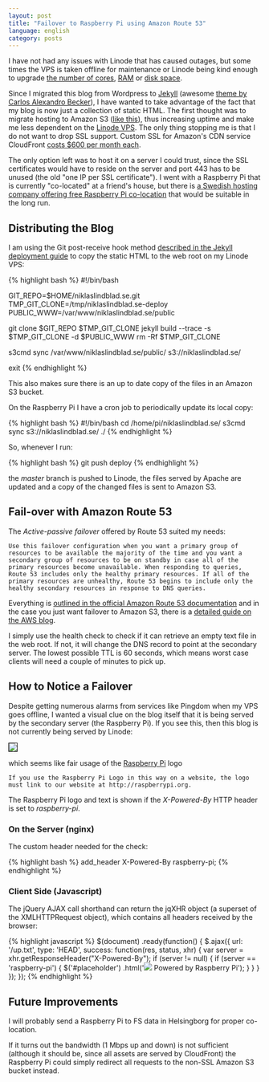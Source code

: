 ```yaml
---
layout: post
title: "Failover to Raspberry Pi using Amazon Route 53"
language: english
category: posts
---
```


I have not had any issues with Linode that has caused outages, but some times the VPS is taken offline for maintenance or Linode being kind enough to upgrade [the number of cores](https://blog.linode.com/2013/03/18/linode-nextgen-the-hardware/), [RAM](https://blog.linode.com/2013/04/09/linode-nextgen-ram-upgrade/) or [disk space](https://blog.linode.com/2003/08/21/double-disk-space-now-standard-on-all-packages/).

Since I migrated this blog from Wordpress to [Jekyll](http://jekyllbootstrap.com/) (awesome [theme by Carlos Alexandro Becker](https://github.com/caarlos0/up)), I have wanted to take advantage of the fact that my blog is now just a collection of static HTML. The first thought was to migrate hosting to Amazon S3 ([like this](http://www.allthingsdistributed.com/2011/08/Jekyll-amazon-s3.html)), thus increasing uptime and make me less dependent on the [Linode VPS](http://linode.com). The only thing stopping me is that I do not want to drop SSL support. Custom SSL for Amazon's CDN service CloudFront [costs $600 per month each](http://aws.amazon.com/cloudfront/pricing/).

The only option left was to host it on a server I could trust, since the SSL certificates would have to reside on the server and port 443 has to be unused (the old "one IP per SSL certificate"). I went with a Raspberry Pi that is currently "co-located" at a friend's house, but there is [a Swedish hosting company offering free Raspberry Pi co-location](https://fsdata.se/blogg/gratis-colocation-med-raspberry-pi/) that would be suitable in the long run.

## Distributing the Blog ##

I am using the Git post-receive hook method [described in the Jekyll deployment guide](http://jekyllrb.com/docs/deployment-methods/) to copy the static HTML to the web root on my Linode VPS:

{% highlight bash %}
#!/bin/bash

GIT_REPO=$HOME/niklaslindblad.se.git
TMP_GIT_CLONE=/tmp/niklaslindblad.se-deploy
PUBLIC_WWW=/var/www/niklaslindblad.se/public

git clone $GIT_REPO $TMP_GIT_CLONE
jekyll build --trace -s $TMP_GIT_CLONE -d $PUBLIC_WWW
rm -Rf $TMP_GIT_CLONE

s3cmd sync /var/www/niklaslindblad.se/public/ s3://niklaslindblad.se/

exit
{% endhighlight %}

This also makes sure there is an up to date copy of the files in an Amazon S3 bucket.

On the Raspberry Pi I have a cron job to periodically update its local copy:

{% highlight bash %}
#!/bin/bash
cd /home/pi/niklaslindblad.se/
s3cmd sync s3://niklaslindblad.se/ ./
{% endhighlight %}

So, whenever I run:

{% highlight bash %}
git push deploy
{% endhighlight %}

the *master* branch is pushed to Linode, the files served by Apache are updated and a copy of the changed files is sent to Amazon S3.

## Fail-over with Amazon Route 53 ##

The *Active-passive failover* offered by Route 53 suited my needs:

	Use this failover configuration when you want a primary group of resources to be available the majority of the time and you want a secondary group of resources to be on standby in case all of the primary resources become unavailable. When responding to queries, Route 53 includes only the healthy primary resources. If all of the primary resources are unhealthy, Route 53 begins to include only the healthy secondary resources in response to DNS queries.
	
Everything is [outlined in the official Amazon Route 53 documentation](http://docs.aws.amazon.com/Route53/latest/DeveloperGuide/dns-failover-configuring.html) and in the case you just want failover to Amazon S3, there is a [detailed guide on the AWS blog](http://aws.typepad.com/aws/2013/02/create-a-backup-website-using-route-53-dns-failover-and-s3-website-hosting.html).

I simply use the health check to check if it can retrieve an empty text file in the web root. If not, it will change the DNS record to point at the secondary server. The lowest possible TTL is 60 seconds, which means worst case clients will need a couple of minutes to pick up.

## How to Notice a Failover ##

Despite getting numerous alarms from services like Pingdom when my VPS goes offline, I wanted a visual clue on the blog itself that it is being served by the secondary server (the Raspberry Pi). If you see this, then this blog is not currently being served by Linode:

<img src="https://s3.amazonaws.com/cdn.niklaslindblad.se/images/rpi-notice.png" style="border: 1px solid #000;" />

which seems like fair usage of the [Raspberry Pi](http://raspberrypi.org) logo

	If you use the Raspberry Pi Logo in this way on a website, the logo must link to our website at http://raspberrypi.org.

The Raspberry Pi logo and text is shown if the *X-Powered-By* HTTP header is set to *raspberry-pi*.

### On the Server (nginx) ###

The custom header needed for the check:

{% highlight bash %}
add_header X-Powered-By raspberry-pi;
{% endhighlight %}

### Client Side (Javascript) ###

The jQuery AJAX call shorthand can return the jqXHR object (a superset of the XMLHTTPRequest object), which contains all headers received by the browser:

{% highlight javascript %}
$(document)
    .ready(function() {
    $.ajax({
        url: '/up.txt',
        type: 'HEAD',
        success: function(res, status, xhr) {
            var server = xhr.getResponseHeader("X-Powered-By");
            if (server != null) {
                if (server == 'raspberry-pi') {
                    $('#placeholder')
                        .html('<a href="http://www.raspberrypi.org" target="_blank"><img src="https://d2tjdh98vh6jzp.cloudfront.net/images/raspberrypi.png" /></a> <span>Powered by Raspberry Pi</span>');
                }
            }
        }
    });
});
{% endhighlight %}

## Future Improvements ##

I will probably send a Raspberry Pi to FS data in Helsingborg for proper co-location.

If it turns out the bandwidth (1 Mbps up and down) is not sufficient (although it should be, since all assets are served by CloudFront) the Raspberry Pi could simply redirect all requests to the non-SSL Amazon S3 bucket instead.
